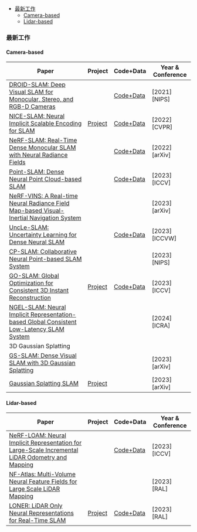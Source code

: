 

- [最新工作](#最新工作)
  - [Camera-based](#camera-based)
  - [Lidar-based](#lidar-based)

### 最新工作

#### Camera-based

| Paper                                                        | Project                                                      | Code+Data                                                 | Year & Conference |
| ------------------------------------------------------------ | ------------------------------------------------------------ | --------------------------------------------------------- | ----------------- |
| [DROID-SLAM: Deep Visual SLAM for Monocular, Stereo, and RGB-D Cameras](https://arxiv.org/pdf/2108.10869.pdf) |                                                              | [Code+Data](https://github.com/princeton-vl/DROID-SLAM)   | [2021] [NIPS]     |
| [NICE-SLAM: Neural Implicit Scalable Encoding for SLAM](https://arxiv.org/pdf/2112.12130.pdf) | [Project](https://pengsongyou.github.io/nice-slam)           | [Code+Data](https://github.com/cvg/nice-slam)             | [2022] [CVPR]     |
| [NeRF-SLAM: Real-Time Dense Monocular SLAM with Neural Radiance Fields](https://arxiv.org/pdf/2210.13641.pdf) |                                                              | [Code+Data](https://github.com/ToniRV/NeRF-SLAM)          | [2022] [arXiv]    |
| [Point-SLAM: Dense Neural Point Cloud-based SLAM](https://arxiv.org/pdf/2304.04278.pdf) |                                                              | [Code+Data](https://github.com/eriksandstroem/Point-SLAM) | [2023] [ICCV]     |
| [NeRF-VINS: A Real-time Neural Radiance Field Map-based Visual-Inertial Navigation System](https://arxiv.org/pdf/2309.09295.pdf) |                                                              |                                                           | [2023] [arXiv]    |
| [UncLe-SLAM: Uncertainty Learning for Dense Neural SLAM](https://arxiv.org/pdf/2306.11048.pdf) |                                                              | [Code+Data](https://github.com/kev-in-ta/UncLe-SLAM)      | [2023] [ICCVW]    |
| [CP-SLAM: Collaborative Neural Point-based SLAM System](https://arxiv.org/pdf/2311.08013.pdf) |                                                              |                                                           | [2023] [NIPS]     |
| [GO-SLAM: Global Optimization for Consistent 3D Instant Reconstruction](https://arxiv.org/pdf/2309.02436.pdf) | [Project](https://youmi-zym.github.io/projects/GO-SLAM/)     | [Code+Data](https://github.com/youmi-zym/GO-SLAM)         | [2023] [ICCV]     |
| [NGEL-SLAM: Neural Implicit Representation-based Global Consistent Low-Latency SLAM System](https://arxiv.org/pdf/2311.09525.pdf) |                                                              |                                                           | [2024] [ICRA]     |
| 3D Gaussian Splatting                                        |                                                              |                                                           |                   |
| [GS-SLAM: Dense Visual SLAM with 3D Gaussian Splatting](https://arxiv.org/pdf/2311.11700.pdf) |                                                              |                                                           | [2023] [arXiv]    |
| [Gaussian Splatting SLAM](https://arxiv.org/pdf/2312.06741.pdf) | [Project](https://rmurai.co.uk/projects/GaussianSplattingSLAM/) |                                                           | [2023] [arXiv]    |

#### Lidar-based

| Paper                                                        | Project                                       | Code+Data                                             | Year & Conference |
| ------------------------------------------------------------ | --------------------------------------------- | ----------------------------------------------------- | ----------------- |
| [NeRF-LOAM: Neural Implicit Representation for Large-Scale Incremental LiDAR Odometry and Mapping](https://arxiv.org/pdf/2303.10709.pdf) |                                               | [Code+Data](https://github.com/JunyuanDeng/NeRF-LOAM) | [2023] [ICCV]     |
| [NF-Atlas: Multi-Volume Neural Feature Fields for Large Scale LiDAR Mapping](https://arxiv.org/pdf/2304.04624.pdf) |                                               |                                                       | [2023] [RAL]      |
| [LONER: LiDAR Only Neural Representations for Real-Time SLAM](https://arxiv.org/pdf/2309.04937.pdf) | [Project](https://umautobots.github.io/loner) | [Code+Data](https://github.com/umautobots/LONER)      | [2023] [RAL]      |